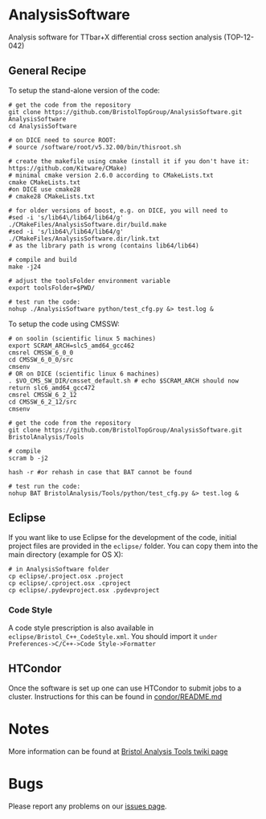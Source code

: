 AnalysisSoftware
================

Analysis software for TTbar+X differential cross section analysis (TOP-12-042)

## General Recipe

To setup the stand-alone version of the code:

```
# get the code from the repository
git clone https://github.com/BristolTopGroup/AnalysisSoftware.git AnalysisSoftware
cd AnalysisSoftware

# on DICE need to source ROOT:
# source /software/root/v5.32.00/bin/thisroot.sh

# create the makefile using cmake (install it if you don't have it: https://github.com/Kitware/CMake)
# minimal cmake version 2.6.0 according to CMakeLists.txt
cmake CMakeLists.txt
#on DICE use cmake28
# cmake28 CMakeLists.txt

# for older versions of boost, e.g. on DICE, you will need to
#sed -i 's/lib64\/lib64/lib64/g' ./CMakeFiles/AnalysisSoftware.dir/build.make
#sed -i 's/lib64\/lib64/lib64/g' ./CMakeFiles/AnalysisSoftware.dir/link.txt
# as the library path is wrong (contains lib64/lib64)

# compile and build
make -j24

# adjust the toolsFolder environment variable
export toolsFolder=$PWD/

# test run the code:
nohup ./AnalysisSoftware python/test_cfg.py &> test.log &
```


To setup the code using CMSSW:

```
# on soolin (scientific linux 5 machines)
export SCRAM_ARCH=slc5_amd64_gcc462
cmsrel CMSSW_6_0_0
cd CMSSW_6_0_0/src
cmsenv
# OR on DICE (scientific linux 6 machines)
. $VO_CMS_SW_DIR/cmsset_default.sh # echo $SCRAM_ARCH should now return slc6_amd64_gcc472
cmsrel CMSSW_6_2_12
cd CMSSW_6_2_12/src
cmsenv

# get the code from the repository
git clone https://github.com/BristolTopGroup/AnalysisSoftware.git BristolAnalysis/Tools

# compile
scram b -j2

hash -r #or rehash in case that BAT cannot be found

# test run the code:
nohup BAT BristolAnalysis/Tools/python/test_cfg.py &> test.log &
```

## Eclipse
If you want like to use Eclipse for the development of the code, initial
project files are provided in the ```eclipse/``` folder. You can copy them into
the main directory (example for OS X):
```
# in AnalysisSoftware folder
cp eclipse/.project.osx .project
cp eclipse/.cproject.osx .cproject
cp eclipse/.pydevproject.osx .pydevproject
```

### Code Style
A code style prescription is also available in ```eclipse/Bristol_C++_CodeStyle.xml```.
You should import it ```under Preferences->C/C++->Code Style->Formatter```


## HTCondor
Once the software is set up one can use HTCondor to submit jobs to a cluster.
Instructions for this can be found in [condor/README.md](condor/README.md)

# Notes
More information can be found at [Bristol Analysis Tools twiki page](https://twiki.cern.ch/twiki/bin/view/CMS/BristolAnalysisTools)

# Bugs
Please report any problems on our [issues page](https://github.com/BristolTopGroup/AnalysisSoftware/issues).


